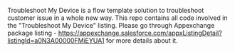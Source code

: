 Troubleshoot My Device is a flow template solution to troubleshoot customer issue in a whole new way.
This repo contains all code involved in the "Troubleshoot My Device" listing.
Please go through Appexchange package listing -  https://appexchange.salesforce.com/appxListingDetail?listingId=a0N3A00000FMiEYUA1 for more details about it.
